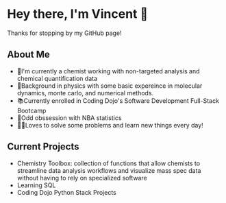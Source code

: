 <!--
- 👋 Hi, I’m @vhknip
- 👀 I’m interested in ...
- 🌱 I’m currently learning ...
- 💞️ I’m looking to collaborate on ...
- 📫 How to reach me ...
-->

<!---
vhknip/vhknip is a ✨ special ✨ repository because its `README.md` (this file) appears on your GitHub profile.
You can click the Preview link to take a look at your changes.
--->

# Hey there, I'm Vincent 👋
Thanks for stopping by my GitHub page!

## About Me
- :test_tube:I'm currently a chemist working with non-targeted analysis and chemical quantification data
- :triangular_ruler:Background in physics with some basic expereince in molecular dynamics, monte carlo, and numerical methods.
- :books:Currently enrolled in Coding Dojo's Software Development Full-Stack Bootcamp
- :basketball:Odd obssession with NBA statistics
- 👨‍🏫Loves to solve some problems and learn new things every day!

## Current Projects
- Chemistry Toolbox: collection of functions that allow chemists to streamline data analysis workflows and visualize mass spec data without having to rely on specialized software 
- Learning SQL
- Coding Dojo Python Stack Projects
